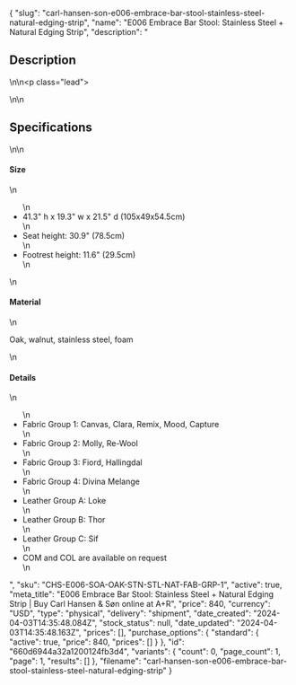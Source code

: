 {
  "slug": "carl-hansen-son-e006-embrace-bar-stool-stainless-steel-natural-edging-strip",
  "name": "E006 Embrace Bar Stool: Stainless Steel + Natural Edging Strip",
  "description": "<h2>Description</h2>\n<!-- split -->\n<p class=\"lead\"> </p>\n<!-- split -->\n<h2>Specifications</h2>\n<!-- split -->\n<h4>Size</h4>\n<ul>\n<li>41.3\" h x 19.3\" w x 21.5\" d (105x49x54.5cm)</li>\n<li>Seat height: 30.9\" (78.5cm)</li>\n<li>Footrest height: 11.6\" (29.5cm)</li>\n</ul>\n<h4>Material</h4>\n<p>Oak, walnut, stainless steel, foam</p>\n<h4>Details</h4>\n<ul>\n<li>Fabric Group 1: Canvas, Clara, Remix, Mood, Capture</li>\n<li>Fabric Group 2: Molly, Re-Wool</li>\n<li>Fabric Group 3: Fiord, Hallingdal</li>\n<li>Fabric Group 4: Divina Melange</li>\n<li>Leather Group A: Loke</li>\n<li>Leather Group B: Thor</li>\n<li>Leather Group C: Sif</li>\n<li>COM and COL are available on request</li>\n</ul>",
  "sku": "CHS-E006-SOA-OAK-STN-STL-NAT-FAB-GRP-1",
  "active": true,
  "meta_title": "E006 Embrace Bar Stool: Stainless Steel + Natural Edging Strip | Buy Carl Hansen & Søn online at A+R",
  "price": 840,
  "currency": "USD",
  "type": "physical",
  "delivery": "shipment",
  "date_created": "2024-04-03T14:35:48.084Z",
  "stock_status": null,
  "date_updated": "2024-04-03T14:35:48.163Z",
  "prices": [],
  "purchase_options": {
    "standard": {
      "active": true,
      "price": 840,
      "prices": []
    }
  },
  "id": "660d6944a32a1200124fb3d4",
  "variants": {
    "count": 0,
    "page_count": 1,
    "page": 1,
    "results": []
  },
  "filename": "carl-hansen-son-e006-embrace-bar-stool-stainless-steel-natural-edging-strip"
}